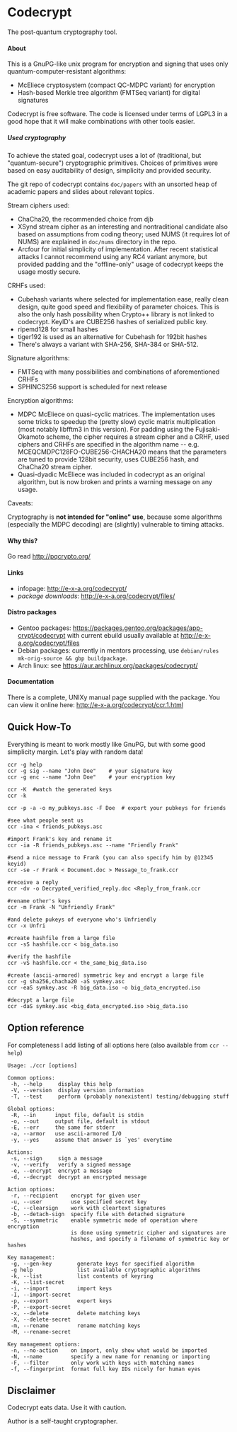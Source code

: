 
# Codecrypt

The post-quantum cryptography tool.

#### About

This is a GnuPG-like unix program for encryption and signing that uses only
quantum-computer-resistant algorithms:

 - McEliece cryptosystem (compact QC-MDPC variant) for encryption
 - Hash-based Merkle tree algorithm (FMTSeq variant) for digital signatures

Codecrypt is free software. The code is licensed under terms of LGPL3 in a good
hope that it will make combinations with other tools easier.

##### Used cryptography

To achieve the stated goal, codecrypt uses a lot of (traditional, but
"quantum-secure") cryptographic primitives. Choices of primitives were based on
easy auditability of design, simplicity and provided security.

The git repo of codecrypt contains `doc/papers` with an unsorted heap of
academic papers and slides about relevant topics.

Stream ciphers used:

- ChaCha20, the recommended choice from djb
- XSynd stream cipher as an interesting and nontraditional candidate also based
  on assumptions from coding theory; used NUMS (it requires lot of NUMS) are
  explained in `doc/nums` directory in the repo.
- Arcfour for initial simplicity of implementation. After recent statistical
  attacks I cannot recommend using any RC4 variant anymore, but provided
  padding and the "offline-only" usage of codecrypt keeps the usage mostly
  secure.

CRHFs used:

- Cubehash variants where selected for implementation ease, really clean
  design, quite good speed and flexibility of parameter choices. This is also
  the only hash possibility when Crypto++ library is not linked to codecrypt.
  KeyID's are CUBE256 hashes of serialized public key.
- ripemd128 for small hashes
- tiger192 is used as an alternative for Cubehash for 192bit hashes
- There's always a variant with SHA-256, SHA-384 or SHA-512.

Signature algorithms:

- FMTSeq with many possibilities and combinations of aforementioned CRHFs
- SPHINCS256 support is scheduled for next release

Encryption algorithms:

- MDPC McEliece on quasi-cyclic matrices. The implementation uses some tricks
  to speedup the (pretty slow) cyclic matrix multiplication (most notably
  libfftm3 in this version). For padding using the Fujisaki-Okamoto scheme, the
  cipher requires a stream cipher and a CRHF, used ciphers and CRHFs are
  specified in the algorithm name -- e.g. MCEQCMDPC128FO-CUBE256-CHACHA20 means
  that the parameters are tuned to provide 128bit security, uses CUBE256 hash,
  and ChaCha20 stream cipher.
- Quasi-dyadic McEliece was included in codecrypt as an original algorithm, but
  is now broken and prints a warning message on any usage.

Caveats:

Cryptography is **not intended for "online" use**, because some algorithms
(especially the MDPC decoding) are (slightly) vulnerable to timing attacks.

#### Why this?

Go read http://pqcrypto.org/

#### Links

 - infopage: http://e-x-a.org/codecrypt/
 - *package downloads*: http://e-x-a.org/codecrypt/files/

#### Distro packages

 - Gentoo packages: https://packages.gentoo.org/packages/app-crypt/codecrypt
   with current ebuild usually available at http://e-x-a.org/codecrypt/files
 - Debian packages: currently in mentors processing, use `debian/rules
   mk-orig-source && gbp buildpackage`.
 - Arch linux: see https://aur.archlinux.org/packages/codecrypt/

#### Documentation

There is a complete, UNIXy manual page supplied with the package. You can view
it online here: http://e-x-a.org/codecrypt/ccr.1.html

## Quick How-To

Everything is meant to work mostly like GnuPG, but with some good simplicity
margin. Let's play with random data!


	ccr -g help
	ccr -g sig --name "John Doe"    # your signature key
	ccr -g enc --name "John Doe"    # your encryption key

	ccr -K  #watch the generated keys
	ccr -k

	ccr -p -a -o my_pubkeys.asc -F Doe  # export your pubkeys for friends

	#see what people sent us
	ccr -ina < friends_pubkeys.asc

	#import Frank's key and rename it
	ccr -ia -R friends_pubkeys.asc --name "Friendly Frank"

	#send a nice message to Frank (you can also specify him by @12345 keyid)
	ccr -se -r Frank < Document.doc > Message_to_frank.ccr

	#receive a reply
	ccr -dv -o Decrypted_verified_reply.doc <Reply_from_frank.ccr

	#rename other's keys
	ccr -m Frank -N "Unfriendly Frank"

	#and delete pukeys of everyone who's Unfriendly
	ccr -x Unfri

	#create hashfile from a large file
	ccr -sS hashfile.ccr < big_data.iso

	#verify the hashfile
	ccr -vS hashfile.ccr < the_same_big_data.iso

	#create (ascii-armored) symmetric key and encrypt a large file
	ccr -g sha256,chacha20 -aS symkey.asc
	ccr -eaS symkey.asc -R big_data.iso -o big_data_encrypted.iso

	#decrypt a large file
	ccr -daS symkey.asc <big_data_encrypted.iso >big_data.iso

## Option reference

For completeness I add listing of all options here (also available from
`ccr --help`)

	Usage: ./ccr [options]

	Common options:
	 -h, --help     display this help
	 -V, --version  display version information
	 -T, --test     perform (probably nonexistent) testing/debugging stuff

	Global options:
	 -R, --in      input file, default is stdin
	 -o, --out     output file, default is stdout
	 -E, --err     the same for stderr
	 -a, --armor   use ascii-armored I/O
	 -y, --yes     assume that answer is `yes' everytime

	Actions:
	 -s, --sign     sign a message
	 -v, --verify   verify a signed message
	 -e, --encrypt  encrypt a message
	 -d, --decrypt  decrypt an encrypted message

	Action options:
	 -r, --recipient    encrypt for given user
	 -u, --user         use specified secret key
	 -C, --clearsign    work with cleartext signatures
	 -b, --detach-sign  specify file with detached signature
	 -S, --symmetric    enable symmetric mode of operation where encryption
	                    is done using symmetric cipher and signatures are
	                    hashes, and specify a filename of symmetric key or hashes

	Key management:
	 -g, --gen-key        generate keys for specified algorithm
	 -g help              list available cryptographic algorithms
	 -k, --list           list contents of keyring
	 -K, --list-secret
	 -i, --import         import keys
	 -I, --import-secret
	 -p, --export         export keys
	 -P, --export-secret
	 -x, --delete         delete matching keys
	 -X, --delete-secret
	 -m, --rename         rename matching keys
	 -M, --rename-secret

	Key management options:
	 -n, --no-action    on import, only show what would be imported
	 -N, --name         specify a new name for renaming or importing
	 -F, --filter       only work with keys with matching names
	 -f, --fingerprint  format full key IDs nicely for human eyes


## Disclaimer

Codecrypt eats data. Use it with caution.

Author is a self-taught cryptographer.


